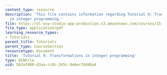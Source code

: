 ```yaml
---
content_type: resource
description: 'This file contains information regarding Tutorial 9: Transformations
  in integer programming.'
file: https://ol-ocw-studio-app-production.s3.amazonaws.com/courses/15-053-optimization-methods-in-management-science-spring-2013/5b3af480d3aacc8c345c9e0ecfdd4ba4_MIT15_053S13_tut09.pdf
file_type: application/pdf
learning_resource_types:
- Tutorials
parent_title: Tutorials
parent_type: CourseSection
resourcetype: Document
title: 'Tutorial 9: Transformations in integer programming'
type: OCWFile
uid: 5b3af480-d3aa-cc8c-345c-9e0ecfdd4ba4
---
```

